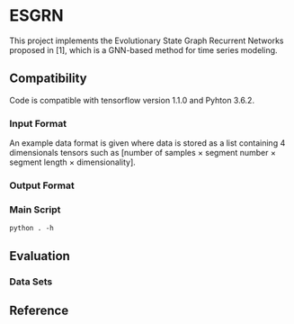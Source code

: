 # ESGRN
This project implements the Evolutionary State Graph Recurrent Networks proposed in [1], which is a GNN-based method for time series modeling.

## Compatibility

Code is compatible with tensorflow version 1.1.0 and Pyhton 3.6.2.

### Input Format 

An example data format is given where data is stored as a list containing 4 dimensionals tensors such as [number of samples × segment number × segment length × dimensionality].

### Output Format



### Main Script

```
python . -h
```



## Evaluation

### Data Sets

## Reference
